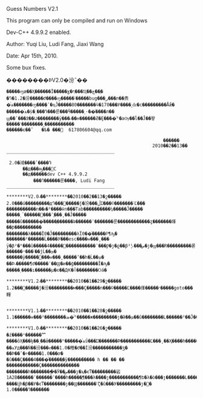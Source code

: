 Guess Numbers V2.1

This program can only be compiled and run on Windows

Dev-C++ 4.9.9.2 enabled.

Author: Yuqi Liu, Ludi Fang, Jiaxi Wang

Date: Apr 15th, 2010.

Some bux fixes.


��������ϷV2.0�汾˵��

    �����൱æ��Ҳ������Ϊ�����ɣ�ף���Ҵ��ڿ��֣�
    �Դ�1.2�汾�����Ժ����൱�����˸�����bug���ر���л��贵�ͬѧ�������൱���̣�ʹ�ҵĴ�����80�������ӵ�170���У����˷ǳ�ϲ���������Ǻǣ�
    ������ͬѧ�ṩ�˲���Դ���룬���Ӵ�����˼·��ͬ����л��
    ϣ��ʹ���߶��ᱦ��������ÿ���˶��н������Ƶ�Ȩ����ͬʱ�аѸ��ĺ��Ĵ��봫�����˺��������˷�����������
    ������ϵ��ʽ   �ѣ� ���  617806604@qq.com  

                                                              ������
                                                          2010��2��13��
    ________________________________________

     2.0�淢����ʽ����Դ                      
          ��д���ԣ���׼C
          ��д������dev C++ 4.9.9.2
              ���ߣ������룬����, Ludi Fang
    ________________________________________
    
    ********V2.0˵��********��2010��2��13�շ�����
    2.0���ú�����ָ����дԴ���򣬲�����ǰ�汾���ڵĲ���©�������˸Ľ���
    �����������ո��ᵼ�³����ѿո���Tab���������ּ�¼�����Ĵ�����
    �����˲´������򲻸���ʾֱ���˳��Ĵ�����
    �����û�������ͬ�����֣������ᱨ������ʾ�������룬������������ȥ�������㷨��ƥ�����ִ�����
    ��������λ����Ϊ0�Ĵ���������λΪ0��ͬ�����Բ¶ԡ�
    �������²������Ĺ����У���esc����ѡ���˳���
    ÿ�β²�ʱ���û�����4�����ֺ󣬳�����������ʾ���Ƿ�ȷ�ϱ��β²⡣���س�ȷ�ϣ���R���������롣������ʵ���˸��ĵĹ��ܡ�
    ������ÿ�ֽ����󣬿���ѡ���˳�����ʼ��һ�ֵĹ��ܡ�
    ��Ϸ˵�����¶Ժ�����ʾ��Ϣ�и��ģ���������Ĭ�ԡ�
    �����˲����ı������µ�ͼ��Ԫ�أ��������Ѻá�
    
    ********V1.2˵��********��2010��1��29�շ�����
    1.2���޸�����ǰ�汾���������м���Ҫ�����ո���©�����Ľ����㷨�����״�����goto���䡣

    
    ********V1.1˵��********��2010��1��28�շ�����
    1.1������ѡ���²��������ܣ�ͬʱ�����ж���������ȷ�Թ��ܡ��û��������Լ������²��Ĵ�������Ȼ����Խ��Խ���ײ��п���    

    ********V1.0˵��********��2010��1��26�շ�����
    �ź����ˣ������⺮����ôҲ���ܻķ��˲��ǣ�����ʰ������ͬѧΰ���Ĳ�������Ϸ�����������Ľ���˳��Ҳ����һ������C���Ա��̵�������
    ��ѧУд���Ǹ��汾���ҽ���1.0�棬�Ժ��İ汾�����������ӡ�
    ��Ϸ��ʹ�÷�����1.0���ơ�
    �û���Ҫ����4����ͬ�����֣�ÿ������֮���� һ �� �� �� ������������Ҫ��������������
    ��������һ�����ֺ���ֱ�Ӱ��س���ȷ�ϡ�ϵͳ���������硰1A2B������ʾ������ʾ����һ�����ֲ¶���λ����ȷ�����������ֲ¶Ե�λ�ò���ȷ��֮�����Լ����¡�
    ����ĳһ�β��У�ϵͳ��������ȷ��Ϣ�������ߴζ�û���У���������ȷ�𰸡�
    1.0�����ߣ�������
